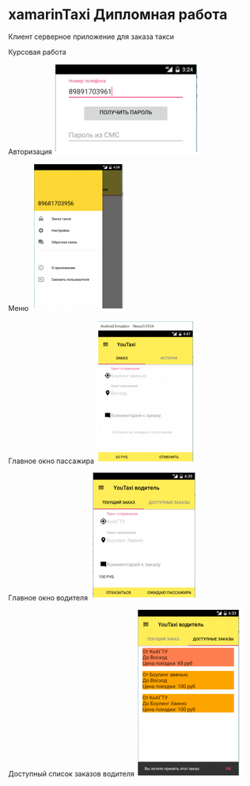 # xamarinTaxi Дипломная работа

Клиент серверное приложение для заказа такси

Курсовая работа

Авторизация
![Image alt](https://github.com/zzzkasper-1995/xamarin_taxi/raw/master/screenShots/auth.PNG)

Меню
![Image alt](https://github.com/zzzkasper-1995/xamarin_taxi/raw/master/screenShots/menu.PNG)

Главное окно пассажира
![Image alt](https://github.com/zzzkasper-1995/xamarin_taxi/raw/master/screenShots/main.PNG)

Главное окно водителя
![Image alt](https://github.com/zzzkasper-1995/xamarin_taxi/raw/master/screenShots/driverMain.PNG)

Доступный список заказов водителя
![Image alt](https://github.com/zzzkasper-1995/xamarin_taxi/raw/master/screenShots/driverOrderList.PNG)

